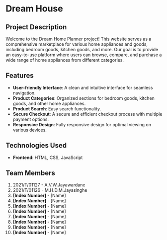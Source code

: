 # Dream House

## Project Description
Welcome to the Dream Home Planner project! This website serves as a comprehensive marketplace for various home appliances and goods, including bedroom goods, kitchen goods, and more. Our goal is to provide an easy-to-use platform where users can browse, compare, and purchase a wide range of home appliances from different categories.

## Features
- **User-friendly Interface**: A clean and intuitive interface for seamless navigation.
- **Product Categories**: Organized sections for bedroom goods, kitchen goods, and other home appliances.
- **Product Search**: Easy search functionality.
- **Secure Checkout**: A secure and efficient checkout process with multiple payment options.
- **Responsive Design**: Fully responsive design for optimal viewing on various devices.

## Technologies Used
- **Frontend**: HTML, CSS, JavaScript

## Team Members
1. 2021/T/01127 - A.V.W.Jayawardane
2. 2021/T/01126 - M.H.D.M.Jayasinghe
3. **[Index Number]** - [Name]
4. **[Index Number]** - [Name]
5. **[Index Number]** - [Name]
6. **[Index Number]** - [Name]
7. **[Index Number]** - [Name]
8. **[Index Number]** - [Name]
9. **[Index Number]** - [Name]
10. **[Index Number]** - [Name]

